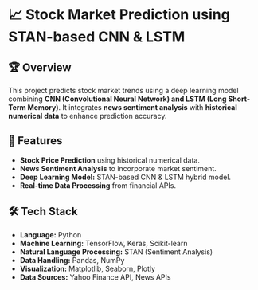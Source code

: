 # 📈 Stock Market Prediction using STAN-based CNN & LSTM

## 🏆 Overview
This project predicts stock market trends using a deep learning model combining **CNN (Convolutional Neural Network) and LSTM (Long Short-Term Memory)**. It integrates **news sentiment analysis** with **historical numerical data** to enhance prediction accuracy.

## 🚀 Features
- **Stock Price Prediction** using historical numerical data.
- **News Sentiment Analysis** to incorporate market sentiment.
- **Deep Learning Model:** STAN-based CNN & LSTM hybrid model.
- **Real-time Data Processing** from financial APIs.

## 🛠️ Tech Stack
- **Language:** Python
- **Machine Learning:** TensorFlow, Keras, Scikit-learn
- **Natural Language Processing:** STAN (Sentiment Analysis)
- **Data Handling:** Pandas, NumPy
- **Visualization:** Matplotlib, Seaborn, Plotly
- **Data Sources:** Yahoo Finance API, News APIs
